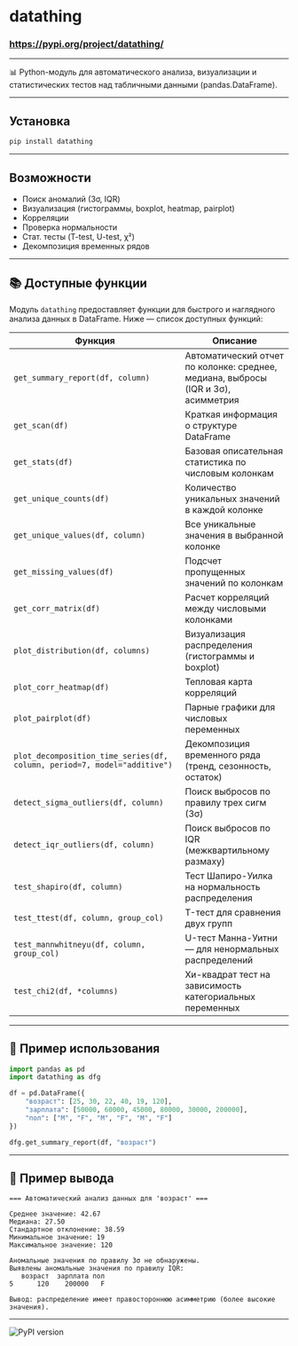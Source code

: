 # datathing
### https://pypi.org/project/datathing/<br>

---

📊 Python-модуль для автоматического анализа, визуализации и статистических тестов над табличными данными (pandas.DataFrame).

---

## Установка

```bash
pip install datathing
```

---

## Возможности

* Поиск аномалий (3σ, IQR)
* Визуализация (гистограммы, boxplot, heatmap, pairplot)
* Корреляции
* Проверка нормальности
* Стат. тесты (T-test, U-test, χ²)
* Декомпозиция временных рядов

---

## 📚 Доступные функции

Модуль `datathing` предоставляет функции для быстрого и наглядного анализа данных в DataFrame. Ниже — список доступных функций:

| Функция | Описание |
|--------|----------|
| `get_summary_report(df, column)` | Автоматический отчет по колонке: среднее, медиана, выбросы (IQR и 3σ), асимметрия |
| `get_scan(df)` | Краткая информация о структуре DataFrame |
| `get_stats(df)` | Базовая описательная статистика по числовым колонкам |
| `get_unique_counts(df)` | Количество уникальных значений в каждой колонке |
| `get_unique_values(df, column)` | Все уникальные значения в выбранной колонке |
| `get_missing_values(df)` | Подсчет пропущенных значений по колонкам |
| `get_corr_matrix(df)` | Расчет корреляций между числовыми колонками |
| `plot_distribution(df, columns)` | Визуализация распределения (гистограммы и boxplot) |
| `plot_corr_heatmap(df)` | Тепловая карта корреляций |
| `plot_pairplot(df)` | Парные графики для числовых переменных |
| `plot_decomposition_time_series(df, column, period=7, model="additive")` | Декомпозиция временного ряда (тренд, сезонность, остаток) |
| `detect_sigma_outliers(df, column)` | Поиск выбросов по правилу трех сигм (3σ) |
| `detect_iqr_outliers(df, column)` | Поиск выбросов по IQR (межквартильному размаху) |
| `test_shapiro(df, column)` | Тест Шапиро-Уилка на нормальность распределения |
| `test_ttest(df, column, group_col)` | T-тест для сравнения двух групп |
| `test_mannwhitneyu(df, column, group_col)` | U-тест Манна-Уитни — для ненормальных распределений |
| `test_chi2(df, *columns)` | Хи-квадрат тест на зависимость категориальных переменных |

---

## 📌 Пример использования

```python
import pandas as pd
import datathing as dfg

df = pd.DataFrame({
    "возраст": [25, 30, 22, 40, 19, 120],
    "зарплата": [50000, 60000, 45000, 80000, 30000, 200000],
    "пол": ["M", "F", "M", "F", "M", "F"]
})

dfg.get_summary_report(df, "возраст")
```
---

## 📌 Пример вывода

```angular2html
=== Автоматический анализ данных для 'возраст' ===

Среднее значение: 42.67
Медиана: 27.50
Стандартное отклонение: 38.59
Минимальное значение: 19
Максимальное значение: 120

Аномальные значения по правилу 3σ не обнаружены.
Выявлены аномальные значения по правилу IQR:
   возраст  зарплата пол
5      120    200000   F

Вывод: распределение имеет правостороннюю асимметрию (более высокие значения).
```

---

![PyPI version](https://img.shields.io/pypi/v/datathing)